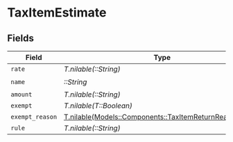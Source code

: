 # TaxItemEstimate


## Fields

| Field                                                                                                    | Type                                                                                                     | Required                                                                                                 | Description                                                                                              |
| -------------------------------------------------------------------------------------------------------- | -------------------------------------------------------------------------------------------------------- | -------------------------------------------------------------------------------------------------------- | -------------------------------------------------------------------------------------------------------- |
| `rate`                                                                                                   | *T.nilable(::String)*                                                                                    | :heavy_minus_sign:                                                                                       | N/A                                                                                                      |
| `name`                                                                                                   | *::String*                                                                                               | :heavy_check_mark:                                                                                       | N/A                                                                                                      |
| `amount`                                                                                                 | *T.nilable(::String)*                                                                                    | :heavy_minus_sign:                                                                                       | N/A                                                                                                      |
| `exempt`                                                                                                 | *T.nilable(T::Boolean)*                                                                                  | :heavy_minus_sign:                                                                                       | N/A                                                                                                      |
| `exempt_reason`                                                                                          | [T.nilable(Models::Components::TaxItemReturnReasonEnum)](../../models/shared/taxitemreturnreasonenum.md) | :heavy_minus_sign:                                                                                       | N/A                                                                                                      |
| `rule`                                                                                                   | *T.nilable(::String)*                                                                                    | :heavy_minus_sign:                                                                                       | N/A                                                                                                      |